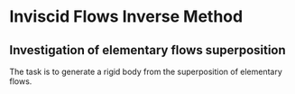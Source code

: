 # Inviscid Flows Inverse Method

## Investigation of elementary flows superposition

The task is to generate a rigid body from the superposition of elementary flows.
